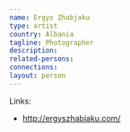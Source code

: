 ```yaml
---
name: Ergys Zhabjaku
type: artist
country: Albania
tagline: Photographer
description:
related-persons:
connections:
layout: person
---
```

Links:
* <http://ergyszhabjaku.com/>
